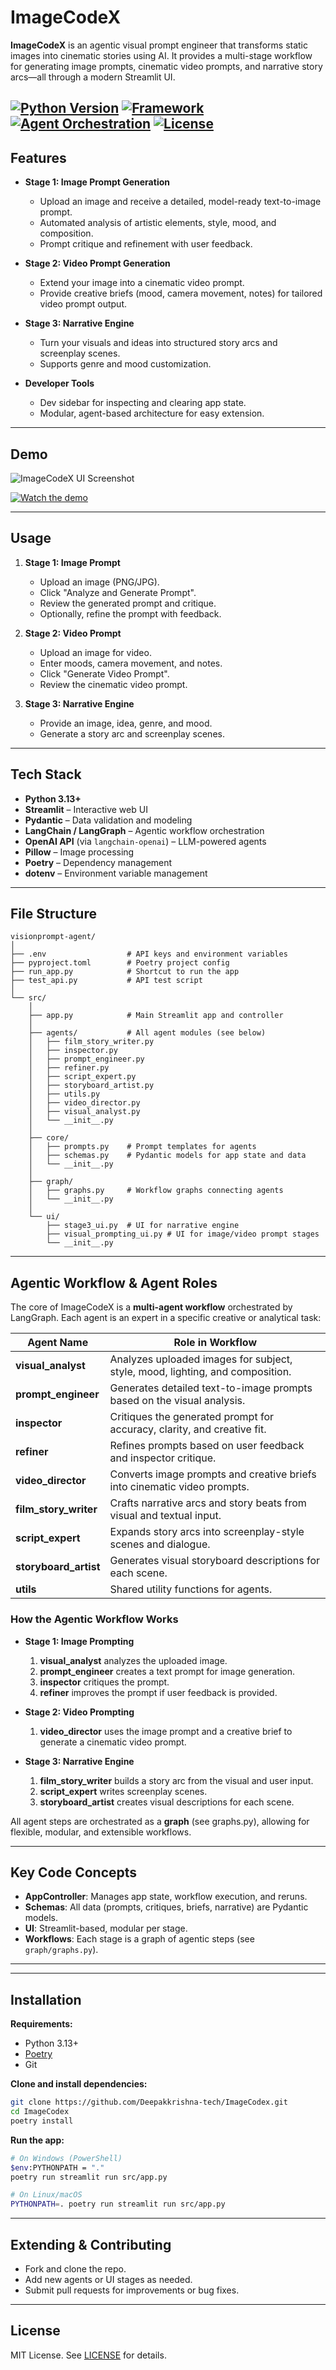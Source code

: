 # ImageCodeX

**ImageCodeX** is an agentic visual prompt engineer that transforms static images into cinematic stories using AI. It provides a multi-stage workflow for generating image prompts, cinematic video prompts, and narrative story arcs—all through a modern Streamlit UI.

[![Python Version](https://img.shields.io/badge/Python-3.10+-blue.svg)](https://www.python.org/downloads/)
[![Framework](https://img.shields.io/badge/Framework-Streamlit-FF4B4B)](https://streamlit.io)
[![Agent Orchestration](https://img.shields.io/badge/Agents-LangGraph-E86F2C)](https://langchain.com)
[![License](https://img.shields.io/badge/License-MIT-green.svg)](https://opensource.org/licenses/MIT)
---

## Features

- **Stage 1: Image Prompt Generation**
  - Upload an image and receive a detailed, model-ready text-to-image prompt.
  - Automated analysis of artistic elements, style, mood, and composition.
  - Prompt critique and refinement with user feedback.

- **Stage 2: Video Prompt Generation**
  - Extend your image into a cinematic video prompt.
  - Provide creative briefs (mood, camera movement, notes) for tailored video prompt output.

- **Stage 3: Narrative Engine**
  - Turn your visuals and ideas into structured story arcs and screenplay scenes.
  - Supports genre and mood customization.

- **Developer Tools**
  - Dev sidebar for inspecting and clearing app state.
  - Modular, agent-based architecture for easy extension.

---

## Demo

![ImageCodeX UI Screenshot](docs/screenshot.png)
<!-- Replace with your actual screenshot path -->

[![Watch the demo](https://img.youtube.com/vi/your_video_id/0.jpg)](https://youtu.be/your_video_id)
<!-- Replace with your actual YouTube video link -->

---

## Usage

1. **Stage 1: Image Prompt**
   - Upload an image (PNG/JPG).
   - Click "Analyze and Generate Prompt".
   - Review the generated prompt and critique.
   - Optionally, refine the prompt with feedback.

2. **Stage 2: Video Prompt**
   - Upload an image for video.
   - Enter moods, camera movement, and notes.
   - Click "Generate Video Prompt".
   - Review the cinematic video prompt.

3. **Stage 3: Narrative Engine**
   - Provide an image, idea, genre, and mood.
   - Generate a story arc and screenplay scenes.

---

## Tech Stack

- **Python 3.13+**
- **Streamlit** – Interactive web UI
- **Pydantic** – Data validation and modeling
- **LangChain / LangGraph** – Agentic workflow orchestration
- **OpenAI API** (via `langchain-openai`) – LLM-powered agents
- **Pillow** – Image processing
- **Poetry** – Dependency management
- **dotenv** – Environment variable management

---

## File Structure

```
visionprompt-agent/
│
├── .env                  # API keys and environment variables
├── pyproject.toml        # Poetry project config
├── run_app.py            # Shortcut to run the app
├── test_api.py           # API test script
│
└── src/
    │
    ├── app.py            # Main Streamlit app and controller
    │
    ├── agents/           # All agent modules (see below)
    │   ├── film_story_writer.py
    │   ├── inspector.py
    │   ├── prompt_engineer.py
    │   ├── refiner.py
    │   ├── script_expert.py
    │   ├── storyboard_artist.py
    │   ├── utils.py
    │   ├── video_director.py
    │   ├── visual_analyst.py
    │   └── __init__.py
    │
    ├── core/
    │   ├── prompts.py    # Prompt templates for agents
    │   ├── schemas.py    # Pydantic models for app state and data
    │   └── __init__.py
    │
    ├── graph/
    │   ├── graphs.py     # Workflow graphs connecting agents
    │   └── __init__.py
    │
    └── ui/
        ├── stage3_ui.py  # UI for narrative engine
        ├── visual_prompting_ui.py # UI for image/video prompt stages
        └── __init__.py
```
---

## Agentic Workflow & Agent Roles

The core of ImageCodeX is a **multi-agent workflow** orchestrated by LangGraph. Each agent is an expert in a specific creative or analytical task:

| Agent Name            | Role in Workflow                                                                 |
|-----------------------|----------------------------------------------------------------------------------|
| **visual_analyst**    | Analyzes uploaded images for subject, style, mood, lighting, and composition.    |
| **prompt_engineer**   | Generates detailed text-to-image prompts based on the visual analysis.           |
| **inspector**         | Critiques the generated prompt for accuracy, clarity, and creative fit.          |
| **refiner**           | Refines prompts based on user feedback and inspector critique.                   |
| **video_director**    | Converts image prompts and creative briefs into cinematic video prompts.          |
| **film_story_writer** | Crafts narrative arcs and story beats from visual and textual input.             |
| **script_expert**     | Expands story arcs into screenplay-style scenes and dialogue.                    |
| **storyboard_artist** | Generates visual storyboard descriptions for each scene.                         |
| **utils**             | Shared utility functions for agents.                                             |

### How the Agentic Workflow Works

- **Stage 1: Image Prompting**
  1. **visual_analyst** analyzes the uploaded image.
  2. **prompt_engineer** creates a text prompt for image generation.
  3. **inspector** critiques the prompt.
  4. **refiner** improves the prompt if user feedback is provided.

- **Stage 2: Video Prompting**
  1. **video_director** uses the image prompt and a creative brief to generate a cinematic video prompt.

- **Stage 3: Narrative Engine**
  1. **film_story_writer** builds a story arc from the visual and user input.
  2. **script_expert** writes screenplay scenes.
  3. **storyboard_artist** creates visual descriptions for each scene.

All agent steps are orchestrated as a **graph** (see graphs.py), allowing for flexible, modular, and extensible workflows.

---

## Key Code Concepts

- **AppController**: Manages app state, workflow execution, and reruns.
- **Schemas**: All data (prompts, critiques, briefs, narrative) are Pydantic models.
- **UI**: Streamlit-based, modular per stage.
- **Workflows**: Each stage is a graph of agentic steps (see `graph/graphs.py`).

---

---

## Installation

**Requirements:**
- Python 3.13+
- [Poetry](https://python-poetry.org/)
- Git

**Clone and install dependencies:**
```sh
git clone https://github.com/Deepakkrishna-tech/ImageCodex.git
cd ImageCodex
poetry install
```

**Run the app:**
```sh
# On Windows (PowerShell)
$env:PYTHONPATH = "."
poetry run streamlit run src/app.py

# On Linux/macOS
PYTHONPATH=. poetry run streamlit run src/app.py
```
---

## Extending & Contributing

- Fork and clone the repo.
- Add new agents or UI stages as needed.
- Submit pull requests for improvements or bug fixes.

---

## License

MIT License. See [LICENSE](LICENSE) for details.
